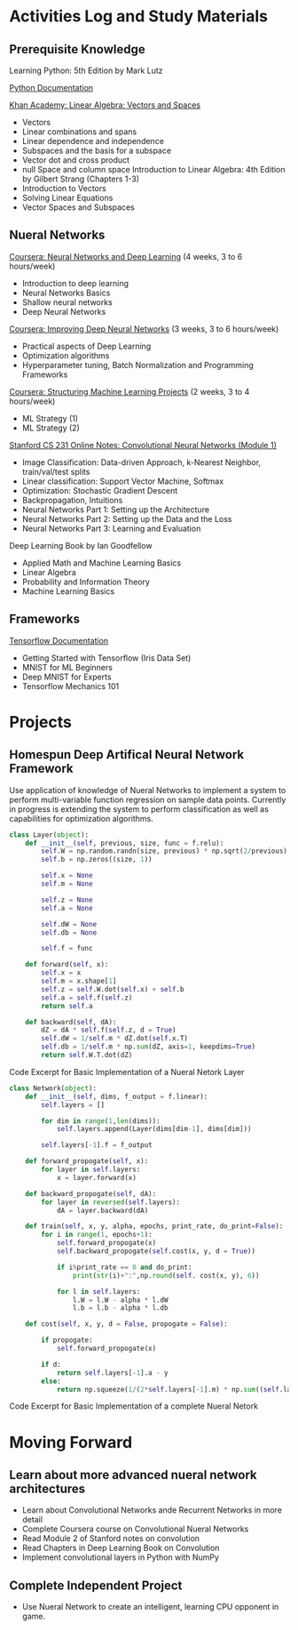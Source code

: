 # Activities Log and Study Materials

## Prerequisite Knowledge

Learning Python: 5th Edition by Mark Lutz

[Python Documentation](https://docs.python.org/3/tutorial/index.html)

[Khan Academy: Linear Algebra: Vectors and Spaces](https://www.khanacademy.org/math/linear-algebra/vectors-and-spaces)
* Vectors
* Linear combinations and spans
* Linear dependence and independence
* Subspaces and the basis for a subspace
* Vector dot and cross product
* null Space and column space
Introduction to Linear Algebra: 4th Edition by Gilbert Strang (Chapters 1-3)
* Introduction to Vectors
* Solving Linear Equations
* Vector Spaces and Subspaces

## Nueral Networks

[Coursera: Neural Networks and Deep Learning](https://www.coursera.org/learn/convolutional-neural-networks/home/welcome)
(4 weeks, 3 to 6 hours/week)
* Introduction to deep learning
* Neural Networks Basics
* Shallow neural networks
* Deep Neural Networks

[Coursera: Improving Deep Neural Networks](https://www.coursera.org/learn/convolutional-neural-networks/home/welcome)
(3 weeks, 3 to 6 hours/week)
* Practical aspects of Deep Learning
* Optimization algorithms
* Hyperparameter tuning, Batch Normalization and Programming Frameworks

[Coursera: Structuring Machine Learning Projects](https://www.coursera.org/learn/convolutional-neural-networks/home/welcome)
(2 weeks, 3 to 4 hours/week)
* ML Strategy (1)
* ML Strategy (2)

[Stanford CS 231 Online Notes: Convolutional Neural Networks (Module 1)](http://cs231n.github.io)
* Image Classification: Data-driven Approach, k-Nearest Neighbor, train/val/test splits
* Linear classification: Support Vector Machine, Softmax
* Optimization: Stochastic Gradient Descent
* Backpropagation, Intuitions
* Neural Networks Part 1: Setting up the Architecture
* Neural Networks Part 2: Setting up the Data and the Loss
* Neural Networks Part 3: Learning and Evaluation

Deep Learning Book by Ian Goodfellow
* Applied Math and Machine Learning Basics
* Linear Algebra
* Probability and Information Theory
* Machine Learning Basics

## Frameworks

[Tensorflow Documentation](https://www.tensorflow.org/get_started/)
* Getting Started with Tensorflow (Iris Data Set)
* MNIST for ML Beginners
* Deep MNIST for Experts
* Tensorflow Mechanics 101

# Projects

## Homespun Deep Artifical Neural Network Framework
Use application of knowledge of Nueral Networks to implement a system to perform multi-variable function regression on sample data points. Currently in progress is extending the system to perform classification as well as capabilities for optimization algorithms.

``` Python
class Layer(object):
    def __init__(self, previous, size, func = f.relu):
        self.W = np.random.randn(size, previous) * np.sqrt(2/previous)
        self.b = np.zeros((size, 1))

        self.x = None
        self.m = None

        self.z = None
        self.a = None

        self.dW = None
        self.db = None

        self.f = func

    def forward(self, x):
        self.x = x
        self.m = x.shape[1]
        self.z = self.W.dot(self.x) + self.b
        self.a = self.f(self.z)
        return self.a

    def backward(self, dA):
        dZ = dA * self.f(self.z, d = True)
        self.dW = 1/self.m * dZ.dot(self.x.T)
        self.db = 1/self.m * np.sum(dZ, axis=1, keepdims=True)
        return self.W.T.dot(dZ)
```
Code Excerpt for Basic Implementation of a Nueral Netork Layer

``` Python
class Network(object):
    def __init__(self, dims, f_output = f.linear):
        self.layers = []

        for dim in range(1,len(dims)):
            self.layers.append(Layer(dims[dim-1], dims[dim]))

        self.layers[-1].f = f_output

    def forward_propogate(self, x):
        for layer in self.layers:
            x = layer.forward(x)

    def backward_propogate(self, dA):
        for layer in reversed(self.layers):
            dA = layer.backward(dA)

    def train(self, x, y, alpha, epochs, print_rate, do_print=False):
        for i in range(1, epochs+1):
            self.forward_propogate(x)
            self.backward_propogate(self.cost(x, y, d = True))

            if i%print_rate == 0 and do_print:
                print(str(i)+":",np.round(self. cost(x, y), 6))

            for l in self.layers:
                l.W = l.W - alpha * l.dW
                l.b = l.b - alpha * l.db

    def cost(self, x, y, d = False, propogate = False):

        if propogate:
            self.forward_propogate(x)

        if d:
            return self.layers[-1].a - y
        else:
            return np.squeeze(1/(2*self.layers[-1].m) * np.sum((self.layers[-1].a - y) ** 2, axis=1, keepdims=True))
```
Code Excerpt for Basic Implementation of a complete Nueral Netork

# Moving Forward
## Learn about more advanced nueral network architectures
* Learn about Convolutional Networks ande Recurrent Networks in more detail
* Complete Coursera course on Convolutional Nueral Networks
* Read Module 2 of Stanford notes on convolution
* Read Chapters in Deep Learning Book on Convolution
* Implement convolutional layers in Python with NumPy
## Complete Independent Project
* Use Nueral Network to create an intelligent, learning CPU opponent in game.
